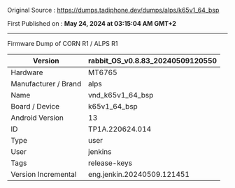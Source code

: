 Original Source : https://dumps.tadiphone.dev/dumps/alps/k65v1_64_bsp

First Published on : **May 24, 2024 at 03:15:04 AM GMT+2**

-------------------

Firmware Dump of CORN R1 / ALPS R1

| Version                        |rabbit_OS_v0.8.83_20240509120550|
|--------------------------------|--------------------------------|
| Hardware                       | MT6765                         |
| Manufacturer / Brand           | alps                           |
| Name                           | vnd_k65v1_64_bsp               |
| Board / Device                 | k65v1_64_bsp                   |
| Android Version                | 13                             |
| ID                             | TP1A.220624.014                |
| Type                           | user                           |
| User                           | jenkins                        |
| Tags                           | release-keys                   |
| Version Incremental            | eng.jenkin.20240509.121451     |

